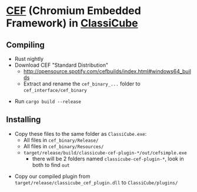 # [CEF](https://bitbucket.org/chromiumembedded/cef) (Chromium Embedded Framework) in [ClassiCube](https://www.classicube.net/)

## Compiling

- Rust nightly
- Download CEF "Standard Distribution"
  - http://opensource.spotify.com/cefbuilds/index.html#windows64_builds
  - Extract and rename the `cef_binary_...` folder to `cef_interface/cef_binary`

* Run `cargo build --release`

## Installing

- Copy these files to the same folder as `ClassiCube.exe`:
  - All files in `cef_binary/Release/`
  - All files in `cef_binary/Resources/`
  - `target/release/build/classicube-cef-plugin-*/out/cefsimple.exe`
    - there will be 2 folders named `classicube-cef-plugin-*`, look in both to find `out`

* Copy our compiled plugin from `target/release/classicube_cef_plugin.dll` to `ClassiCube/plugins/`
